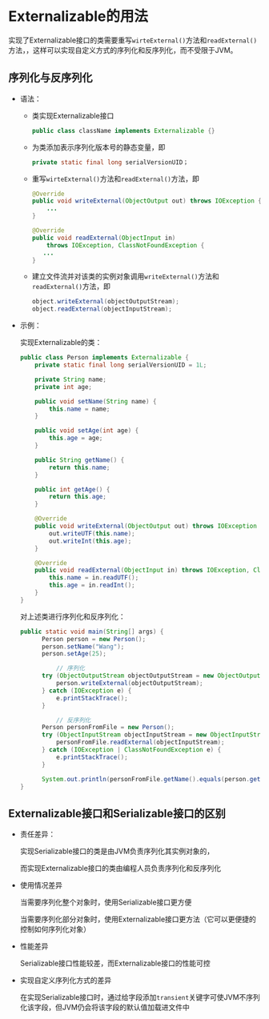 # Externalizable的用法

实现了Externalizable接口的类需要重写`wirteExternal()`方法和`readExternal()`方法，，这样可以实现自定义方式的序列化和反序列化，而不受限于JVM。

## 序列化与反序列化

- 语法：

  - 类实现Externalizable接口

    ```java
    public class className implements Externalizable {}
    ```

  - 为类添加表示序列化版本号的静态变量，即

    ```java
    private static final long serialVersionUID；
    ```

  - 重写`wirteExternal()`方法和`readExternal()`方法，即

    ```java
    @Override
    public void writeExternal(ObjectOutput out) throws IOException {
        ...
    }
    
    @Override
    public void readExternal(ObjectInput in) 
    	throws IOException, ClassNotFoundException {
       ...
    }
    ```

  - 建立文件流并对该类的实例对象调用`writeExternal()`方法和`readExternal()`方法，即

    ```java
    object.writeExternal(objectOutputStream);
    object.readExternal(objectInputStream);
    ```

- 示例：

  实现Externalizable的类：

  ```java
  public class Person implements Externalizable {
      private static final long serialVersionUID = 1L;
  
      private String name;
      private int age;
  
      public void setName(String name) {
          this.name = name;
      }
  
      public void setAge(int age) {
          this.age = age;
      }
  
      public String getName() {
          return this.name;
      }
  
      public int getAge() {
          return this.age;
      }
  
      @Override
      public void writeExternal(ObjectOutput out) throws IOException {
          out.writeUTF(this.name);
          out.writeInt(this.age);
      }
  
      @Override
      public void readExternal(ObjectInput in) throws IOException, ClassNotFoundException {
          this.name = in.readUTF();
          this.age = in.readInt();
      }
  }
  ```

  对上述类进行序列化和反序列化：

  ```java
  public static void main(String[] args) {
        Person person = new Person();
        person.setName("Wang");
        person.setAge(25);
  
    		// 序列化
        try (ObjectOutputStream objectOutputStream = new ObjectOutputStream(new FileOutputStream(new File("./docs/Person.txt")))) {
            person.writeExternal(objectOutputStream);
        } catch (IOException e) {
            e.printStackTrace();
        }
  
    		// 反序列化
        Person personFromFile = new Person();
        try (ObjectInputStream objectInputStream = new ObjectInputStream(new FileInputStream(new File("./docs/Person.txt")))){
            personFromFile.readExternal(objectInputStream);
        } catch (IOException | ClassNotFoundException e) {
            e.printStackTrace();
        }
  
        System.out.println(personFromFile.getName().equals(person.getName()) && personFromFile.getAge() == person.getAge());
  }
  
  ```

## Externalizable接口和Serializable接口的区别

- 责任差异：

  实现Serializable接口的类是由JVM负责序列化其实例对象的，

  而实现Externalizable接口的类由编程人员负责序列化和反序列化

- 使用情况差异

  当需要序列化整个对象时，使用Serializable接口更方便

  当需要序列化部分对象时，使用Externalizable接口更方法（它可以更便捷的控制如何序列化对象）

- 性能差异

  Serializable接口性能较差，而Externalizable接口的性能可控

- 实现自定义序列化方式的差异

  在实现Serializable接口时，通过给字段添加`transient`关键字可使JVM不序列化该字段，但JVM仍会将该字段的默认值加载进文件中